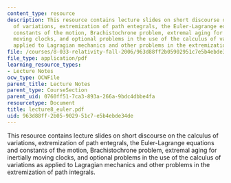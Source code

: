 ```yaml
---
content_type: resource
description: This resource contains lecture slides on short discourse on the calculus
  of variations, extremization of path entegrals, the Euler-Lagrange equations and
  constants of the motion, Brachistochrone problem, extremal aging for inertially
  moving clocks, and optional problems in the use of the calculus of variations as
  applied to Lagragian mechanics and other problems in the extremization of path integrals.
file: /courses/8-033-relativity-fall-2006/963d88ff2b05902951c7e5b4ebde34de_lecture8_euler.pdf
file_type: application/pdf
learning_resource_types:
- Lecture Notes
ocw_type: OCWFile
parent_title: Lecture Notes
parent_type: CourseSection
parent_uid: 0760ff51-7ca3-893a-266a-9bdc4dbbe4fa
resourcetype: Document
title: lecture8_euler.pdf
uid: 963d88ff-2b05-9029-51c7-e5b4ebde34de
---
```

This resource contains lecture slides on short discourse on the calculus of variations, extremization of path entegrals, the Euler-Lagrange equations and constants of the motion, Brachistochrone problem, extremal aging for inertially moving clocks, and optional problems in the use of the calculus of variations as applied to Lagragian mechanics and other problems in the extremization of path integrals.

